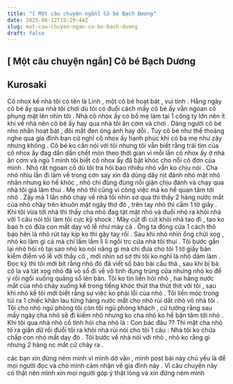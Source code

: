 ```yaml
---
title: "[ Một câu chuyện ngắn] Cô bé Bạch Dương"
date: 2025-06-12T15:29:44Z
slug: mot-cau-chuyen-ngan-co-be-bach-duong
draft: false
---
```


## [ Một câu chuyện ngắn] Cô bé Bạch Dương

## Kurosaki

Cô nhox kế nhà tôi có tên là Linh , một cô bé hoạt bát , vui tính . Hằng ngày cô bé ấy qua nhà tôi chơi dù tôi có đuổi cách mấy cô bé ấy vẫn ngoan cố phụng mặt lên nhìn tôi . Nhà cô nhox ấy có bố mẹ làm tại 1 công ty lớn nên ít khi về nhà nên cô bé ấy hay qua nhà tôi ăn cơm và chơi . Dáng người cô bé nho nhắn hoạt bát , đôi mắt đen óng ánh hay dỗi . Tuy cô bé như thế  thoáng nghe qua gia đình bạn cứ nghĩ cô nhox ấy hạnh phúc khi có ba mẹ như zậy nhưng không . Cô bé ko cần nói với tôi nhưng tôi vẫn biết rằng trái tim của cô nhox ấy đag dần dần chết mòn theo thời gian vì mỗi lần cô nhox ấy ở nhà ăn cơm và ngủ 1 mình tôi biết cô nhox ấy đã bật khóc cho nỗi cô đơn của mình . Nhỏ rất ngoan cố dù tôi tra hỏi bao nhiêu nhỏ vẫn ko chịu nói . Cha nhỏ nhìu lần đi làm về trong cơn say xỉn đã dùng dây nịt đánh nhỏ mặt nhỏ nhăn nhưng ko hề khóc , nhỏ chỉ đùng đùng nỗi giận chịu đánh và chạy qua nhà tôi giá lâm thui . Mẹ nhỏ thì cũng vì công việc mà ko hề quan tâm tới nhỏ . Zậy mà 1 lần nhỏ chạy về nhà tôi nhìn sơ qua thì thấy 2 hàng nước mắt của nhỏ chảy trên khuôn mặt ngây thơ đó , trên tay nhỏ thì cầm 1 tờ giấy . Khi tôi vừa tới nhà thì thấy cha nhỏ đag tát mặt nhỏ và đuổi nhỏ ra khỏi nhà với 1 câu nói tôi làm tôi cực kỳ shock : Mày cút đi cút khỏi nhà tao đi , tao ko bao h có đứa con mất dạy vô lễ như mày cả . Ông ta đóng cửa 1 cách thô bạo hên là nhỏ rút tay kịp ko thì gãy tay rồi . Sau khi nhỏ nhìn ổng chửi xog , nhỏ ko làm gì cả mà chỉ lầm lầm lì lì ngồi trc cửa nhà tôi thui . Tôi bước gần lại nhỏ hỏi rõ tại sao nhỏ ko nói năng gì mà chỉ đưa cho tôi 1 tờ giấy bản kiểm điểm vô lễ với thầy cô , mới nhìn sơ sơ thì tôi ko nghĩ là nhỏ dám làm . Đọc kỹ thì tôi mới bít rằng nhỏ đó đã viết sổ báo bài cẩu thả , sau khi bị bà cô la và tát  xog nhỏ đã vò sổ đi về vô tình đụng trúng cửa nhưng nhỏ ko để ý rồi ngồi xuống quăng sổ lên bàn.  Tôi ko tin liền hỏi nhỏ , hai hàng nước mắt của nhỏ chảy xuống kể trong tiếng khóc thút tha thút thít với tôi , sau khi nhỏ kể tôi mới biết rằng sự việc ko phải lỗi của nhỏ . Tôi liền móc trong túi ra 1 chiếc khăn lau từng hàng nước mắt cho nhỏ rùi dắt nhỏ vô nhà tôi . Tôi cho nhỏ ngủ phòng tôi còn tôi ngủ phòng khách , cứ tưởng rằng sau mấy ngày cha nhỏ sẽ đi kiếm nhỏ nhưng ko cha nhỏ ko hề bận tâm tới nhỏ . Khi tôi qua nhà nhỏ cố tình hỏi cha nhỏ là : Con bác đâu ?? Thì mặt cha nhỏ tỏ ra giận dữ rồi đuổi tôi ra khỏi nhà rùi nói cho tôi 1 câu : Nhà tôi ko chứa chấp con nhỏ mất dạy đó . Tôi bước về nhà nói với nhỏ , nhỏ ko rằng gì nhưng 2 hàng nc mắt cứ chảy ra .
 
 
các bạn xin đừng ném mình vì mình dở văn , mình post bài này chủ yếu là để mọi người đọc và cho mình cảm nhận về gia đình này . Vì câu chuyện này có thật nên mình xin mọi người góp ý thật lòng và xin đừng ném mình